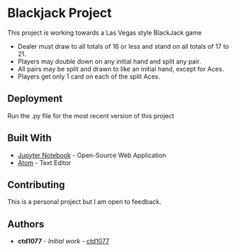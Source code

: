 # Blackjack Project
This project is working towards a Las Vegas style BlackJack game

* Dealer must draw to all totals of 16 or less and stand on all totals of 17 to 21.
* Players may double down on any initial hand and split any pair.
* All pairs may be split and drawn to like an initial hand, except for Aces.
* Players get only 1 card on each of the split Aces.


## Deployment

Run the .py file for the most recent version of this project

## Built With

* [Jupyter Notebook](https://jupyter.org/) - Open-Source Web Application
* [Atom](https://atom.io/) - Text Editor

## Contributing

This is a personal project but I am open to feedback.

## Authors

* **ctd1077** - *Initial work* - [ctd1077](https://github.com/ctd1077)
